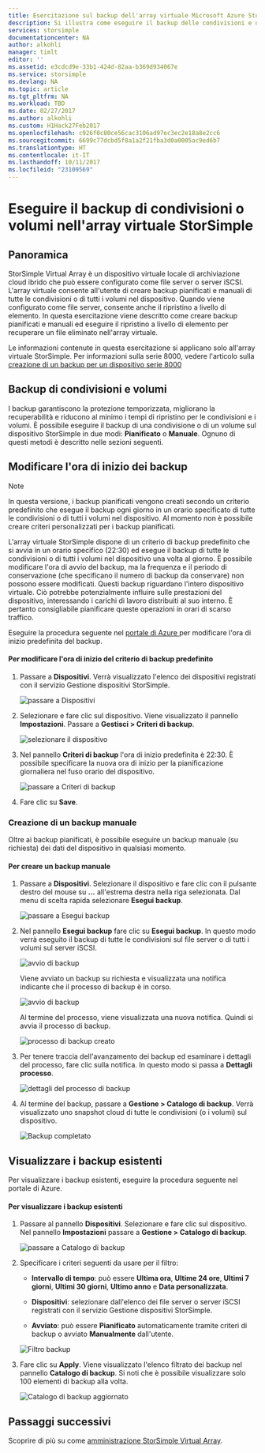 ```yaml
---
title: Esercitazione sul backup dell'array virtuale Microsoft Azure StorSimple | Documentazione Microsoft
description: Si illustra come eseguire il backup delle condivisioni e dei volumi di StorSimple Virtual Array.
services: storsimple
documentationcenter: NA
author: alkohli
manager: timlt
editor: ''
ms.assetid: e3cdcd9e-33b1-424d-82aa-b369d934067e
ms.service: storsimple
ms.devlang: NA
ms.topic: article
ms.tgt_pltfrm: NA
ms.workload: TBD
ms.date: 02/27/2017
ms.author: alkohli
ms.custom: H1Hack27Feb2017
ms.openlocfilehash: c926f0c80ce56cac3106ad97ec3ec2e18a8e2cc6
ms.sourcegitcommit: 6699c77dcbd5f8a1a2f21fba3d0a0005ac9ed6b7
ms.translationtype: HT
ms.contentlocale: it-IT
ms.lasthandoff: 10/11/2017
ms.locfileid: "23109569"
---
```

# <a name="back-up-shares-or-volumes-on-your-storsimple-virtual-array"></a>Eseguire il backup di condivisioni o volumi nell'array virtuale StorSimple

## <a name="overview"></a>Panoramica

StorSimple Virtual Array è un dispositivo virtuale locale di archiviazione cloud ibrido che può essere configurato come file server o server iSCSI. L'array virtuale consente all'utente di creare backup pianificati e manuali di tutte le condivisioni o di tutti i volumi nel dispositivo. Quando viene configurato come file server, consente anche il ripristino a livello di elemento. In questa esercitazione viene descritto come creare backup pianificati e manuali ed eseguire il ripristino a livello di elemento per recuperare un file eliminato nell'array virtuale.

Le informazioni contenute in questa esercitazione si applicano solo all'array virtuale StorSimple. Per informazioni sulla serie 8000, vedere l'articolo sulla [creazione di un backup per un dispositivo serie 8000](storsimple-manage-backup-policies-u2.md)

## <a name="back-up-shares-and-volumes"></a>Backup di condivisioni e volumi

I backup garantiscono la protezione temporizzata, migliorano la recuperabilità e riducono al minimo i tempi di ripristino per le condivisioni e i volumi. È possibile eseguire il backup di una condivisione o di un volume sul dispositivo StorSimple in due modi: **Pianificato** o **Manuale**. Ognuno di questi metodi è descritto nelle sezioni seguenti.

## <a name="change-the-backup-start-time"></a>Modificare l'ora di inizio dei backup

> [!NOTE]
> In questa versione, i backup pianificati vengono creati secondo un criterio predefinito che esegue il backup ogni giorno in un orario specificato di tutte le condivisioni o di tutti i volumi nel dispositivo. Al momento non è possibile creare criteri personalizzati per i backup pianificati.


L'array virtuale StorSimple dispone di un criterio di backup predefinito che si avvia in un orario specifico (22:30) ed esegue il backup di tutte le condivisioni o di tutti i volumi nel dispositivo una volta al giorno. È possibile modificare l'ora di avvio del backup, ma la frequenza e il periodo di conservazione (che specificano il numero di backup da conservare) non possono essere modificati. Questi backup riguardano l'intero dispositivo virtuale. Ciò potrebbe potenzialmente influire sulle prestazioni del dispositivo, interessando i carichi di lavoro distribuiti al suo interno. È pertanto consigliabile pianificare queste operazioni in orari di scarso traffico.

 Eseguire la procedura seguente nel [portale di Azure ](https://portal.azure.com/) per modificare l'ora di inizio predefinita del backup.

#### <a name="to-change-the-start-time-for-the-default-backup-policy"></a>Per modificare l'ora di inizio del criterio di backup predefinito

1. Passare a **Dispositivi**. Verrà visualizzato l'elenco dei dispositivi registrati con il servizio Gestione dispositivi StorSimple. 
   
    ![passare a Dispositivi](./media/storsimple-virtual-array-backup/changebuschedule1.png)

2. Selezionare e fare clic sul dispositivo. Viene visualizzato il pannello **Impostazioni**. Passare a **Gestisci > Criteri di backup**.
   
    ![selezionare il dispositivo](./media/storsimple-virtual-array-backup/changebuschedule2.png)

3. Nel pannello **Criteri di backup** l'ora di inizio predefinita è 22:30. È possibile specificare la nuova ora di inizio per la pianificazione giornaliera nel fuso orario del dispositivo.
   
    ![passare a Criteri di backup](./media/storsimple-virtual-array-backup/changebuschedule5.png)

4. Fare clic su **Save**.

### <a name="take-a-manual-backup"></a>Creazione di un backup manuale

Oltre ai backup pianificati, è possibile eseguire un backup manuale (su richiesta) dei dati del dispositivo in qualsiasi momento.

#### <a name="to-create-a-manual-backup"></a>Per creare un backup manuale

1. Passare a **Dispositivi**. Selezionare il dispositivo e fare clic con il pulsante destro del mouse su **...** all'estrema destra nella riga selezionata. Dal menu di scelta rapida selezionare **Esegui backup**.
   
    ![passare a Esegui backup](./media/storsimple-virtual-array-backup/takebackup1m.png)

2. Nel pannello **Esegui backup** fare clic su **Esegui backup**. In questo modo verrà eseguito il backup di tutte le condivisioni sul file server o di tutti i volumi sul server iSCSI. 
   
    ![avvio di backup](./media/storsimple-virtual-array-backup/takebackup2m.png)
   
    Viene avviato un backup su richiesta e visualizzata una notifica indicante che il processo di backup è in corso.
   
    ![avvio di backup](./media/storsimple-virtual-array-backup/takebackup3m.png) 
   
    Al termine del processo, viene visualizzata una nuova notifica. Quindi si avvia il processo di backup.
   
    ![processo di backup creato](./media/storsimple-virtual-array-backup/takebackup4m.png)

3. Per tenere traccia dell'avanzamento dei backup ed esaminare i dettagli del processo, fare clic sulla notifica. In questo modo si passa a **Dettagli processo**.
   
     ![dettagli del processo di backup](./media/storsimple-virtual-array-backup/takebackup5m.png)

4. Al termine del backup, passare a **Gestione > Catalogo di backup**. Verrà visualizzato uno snapshot cloud di tutte le condivisioni (o i volumi) sul dispositivo.
   
    ![Backup completato](./media/storsimple-virtual-array-backup/takebackup19m.png) 

## <a name="view-existing-backups"></a>Visualizzare i backup esistenti
Per visualizzare i backup esistenti, eseguire la procedura seguente nel portale di Azure.

#### <a name="to-view-existing-backups"></a>Per visualizzare i backup esistenti

1. Passare al pannello **Dispositivi**. Selezionare e fare clic sul dispositivo. Nel pannello **Impostazioni** passare a **Gestione > Catalogo di backup**.
   
    ![passare a Catalogo di backup](./media/storsimple-virtual-array-backup/viewbackups1.png)
2. Specificare i criteri seguenti da usare per il filtro:
   
    - **Intervallo di tempo**: può essere **Ultima ora**, **Ultime 24 ore**, **Ultimi 7 giorni**, **Ultimi 30 giorni**, **Ultimo anno** e **Data personalizzata**.
    
    - **Dispositivi**: selezionare dall'elenco dei file server o server iSCSI registrati con il servizio Gestione dispositivi StorSimple.
   
    - **Avviato**: può essere **Pianificato** automaticamente tramite criteri di backup o avviato **Manualmente** dall'utente.
   
    ![Filtro backup](./media/storsimple-virtual-array-backup/viewbackups2.png)

3. Fare clic su **Apply**. Viene visualizzato l'elenco filtrato dei backup nel pannello **Catalogo di backup**. Si noti che è possibile visualizzare solo 100 elementi di backup alla volta.
   
    ![Catalogo di backup aggiornato](./media/storsimple-virtual-array-backup/viewbackups3.png)

## <a name="next-steps"></a>Passaggi successivi

Scoprire di più su come [amministrazione StorSimple Virtual Array](storsimple-ova-web-ui-admin.md).

